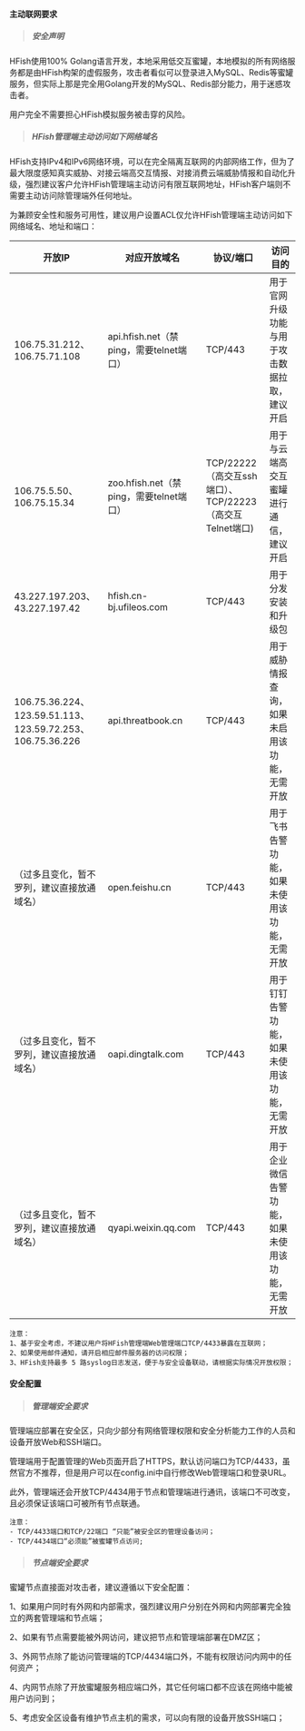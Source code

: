 #### 主动联网要求

> ##### 安全声明 ##### 

HFish使用100% Golang语言开发，本地采用低交互蜜罐，本地模拟的所有网络服务都是由HFish构架的虚假服务，攻击者看似可以登录进入MySQL、Redis等蜜罐服务，但实际上那是完全用Golang开发的MySQL、Redis部分能力，用于迷惑攻击者。

用户完全不需要担心HFish模拟服务被击穿的风险。


> ##### HFish管理端主动访问如下网络域名 ##### 

HFish支持IPv4和IPv6网络环境，可以在完全隔离互联网的内部网络工作，但为了最大限度感知真实威胁、对接云端高交互情报、对接消费云端威胁情报和自动化升级，强烈建议客户允许HFish管理端主动访问有限互联网地址，HFish客户端则不需要主动访问除管理端外任何地址。

为兼顾安全性和服务可用性，建议用户设置ACL仅允许HFish管理端主动访问如下网络域名、地址和端口：


| 开放IP                                                     | 对应开放域名                            | 协议/端口                                               | 访问目的                                         |
| ---------------------------------------------------------- | --------------------------------------- | ------------------------------------------------------- | ------------------------------------------------ |
| 106.75.31.212、106.75.71.108                               | api.hfish.net（禁ping，需要telnet端口） | TCP/443                                                 | 用于官网升级功能与用于攻击数据拉取，建议开启 |
| 106.75.5.50、106.75.15.34                                  | zoo.hfish.net（禁ping，需要telnet端口） | TCP/22222（高交互ssh端口）、TCP/22223（高交互Telnet端口) | 用于与云端高交互蜜罐进行通信，建议开启           |
| 43.227.197.203、43.227.197.42                              | hfish.cn-bj.ufileos.com                 | TCP/443                                                 | 用于分发安装和升级包                             |
| 106.75.36.224、123.59.51.113、123.59.72.253、106.75.36.226 | api.threatbook.cn                       | TCP/443                                                 | 用于威胁情报查询，如果未启用该功能，无需开放     |
| （过多且变化，暂不罗列，建议直接放通域名）                 | open.feishu.cn                          | TCP/443                                                 | 用于飞书告警功能，如果未使用该功能，无需开放     |
| （过多且变化，暂不罗列，建议直接放通域名）                 | oapi.dingtalk.com                       | TCP/443                                                 | 用于钉钉告警功能，如果未使用该功能，无需开放     |
| （过多且变化，暂不罗列，建议直接放通域名）                 | qyapi.weixin.qq.com                     | TCP/443                                                 | 用于企业微信告警功能，如果未使用该功能，无需开放 |

```
注意：
1、基于安全考虑，不建议用户将HFish管理端Web管理端口TCP/4433暴露在互联网；
2、如果使用邮件通知，请开启相应邮件服务器的访问权限；
3、HFish支持最多 5 路syslog日志发送，便于与安全设备联动，请根据实际情况开放权限；
```

#### 安全配置

> ##### 管理端安全要求 ##### 

管理端应部署在安全区，只向少部分有网络管理权限和安全分析能力工作的人员和设备开放Web和SSH端口。

管理端用于配置管理的Web页面开启了HTTPS，默认访问端口为TCP/4433，虽然官方不推荐，但是用户可以在config.ini中自行修改Web管理端口和登录URL。

此外，管理端还会开放TCP/4434用于节点和管理端进行通讯，该端口不可改变，且必须保证该端口可被所有节点联通。

```
注意：
- TCP/4433端口和TCP/22端口 “只能”被安全区的管理设备访问；
- TCP/4434端口“必须能”被蜜罐节点访问;
```

> ##### 节点端安全要求 ##### 

蜜罐节点直接面对攻击者，建议遵循以下安全配置：

1、如果用户同时有外网和内部需求，强烈建议用户分别在外网和内网部署完全独立的两套管理端和节点端；

2、如果有节点需要能被外网访问，建议把节点和管理端部署在DMZ区；

3、外网节点除了能访问管理端的TCP/4434端口外，不能有权限访问内网中的任何资产；

4、内网节点除了开放蜜罐服务相应端口外，其它任何端口都不应该在网络中能被用户访问到；

5、考虑安全区设备有维护节点主机的需求，可以向有限的设备开放SSH端口；
